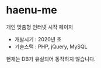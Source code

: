 # haenu-me
개인 맞춤형 인터넷 시작 페이지

- 개발시기 : 2020년 초
- 기술스택 : PHP, jQuery, MySQL

현재는 DB가 유실되어 동작하지 않습니다.
